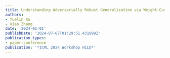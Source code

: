 ```yaml
---
title: Understanding Adversarially Robust Generalization via Weight-Curvature Index
authors:
- Yuelin Xu
- Xiao Zhang
date: '2024-01-01'
publishDate: '2024-07-07T01:29:51.431099Z'
publication_types:
- paper-conference
publication: '*ICML 2024 Workshop HiLD*'
---
```

